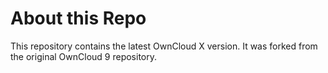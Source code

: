 # About this Repo

This repository contains the latest OwnCloud X version. It was forked from the original OwnCloud 9 repository.
